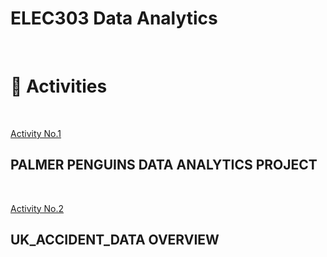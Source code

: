 <h1>ELEC303 Data Analytics</h1><br>


<h1>📌 Activities</h1><br>


[Activity No.1](https://github.com/EarnL/ELEC303-3C/blob/9ef9a5abe48ae45e31ff5e55b663146f4bfc3db8/Caparros/datasets/Activity%231.ipynb)  <h2>PALMER PENGUINS DATA ANALYTICS PROJECT</h2>
<br>


[Activity No.2](https://github.com/EarnL/ELEC303-3C/blob/436d15308417ae86ee2cbd3e41b11e0eab2f9088/Caparros/datasets/Activity2.ipynb)  <h2>UK_ACCIDENT_DATA OVERVIEW</h2>
